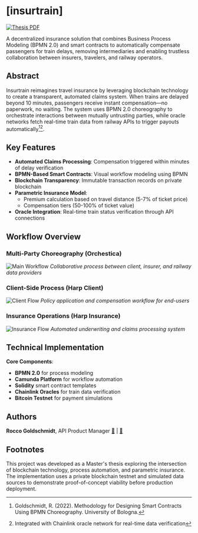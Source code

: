 # [insurtrain]

[![Thesis PDF](https://img.shields.io/badge/Thesis-PDF-blue)](https://github.com/roccogold/insurtrain_thesis/blob/main/master_thesis_project.pdf)

A decentralized insurance solution that combines Business Process Modeling (BPMN 2.0) and smart contracts to automatically compensate passengers for train delays, removing intermediaries and enabling trustless collaboration between insurers, travelers, and railway operators.

## Abstract
Insurtrain reimagines travel insurance by leveraging blockchain technology to create a transparent, automated claims system. When trains are delayed beyond 10 minutes, passengers receive instant compensation—no paperwork, no waiting. The system uses BPMN 2.0 choreography to orchestrate interactions between mutually untrusting parties, while oracle networks fetch real-time train data from railway APIs to trigger payouts automatically[^1][^2].

[^1]: Goldschmidt, R. (2022). Methodology for Designing Smart Contracts Using BPMN Choreography. University of Bologna.
[^2]: Integrated with Chainlink oracle network for real-time data verification

## Key Features
- **Automated Claims Processing**: Compensation triggered within minutes of delay verification
- **BPMN-Based Smart Contracts**: Visual workflow modeling using BPMN
- **Blockchain Transparency**: Immutable transaction records on private blockchain
- **Parametric Insurance Model**: 
  - Premium calculation based on travel distance (5-7% of ticket price)
  - Compensation tiers (50-100% of ticket value)
- **Oracle Integration**: Real-time train status verification through API connections

## Workflow Overview
### Multi-Party Choreography (Orchestica)
![Main Workflow](https://user-images.githubusercontent.com/95515159/182446946-98669048-1d7f-42f3-a438-6a600cc3c2cf.png)
*Collaborative process between client, insurer, and railway data providers*

### Client-Side Process (Harp Client)
![Client Flow](https://user-images.githubusercontent.com/95515159/182563344-d1284e73-4539-48d9-9071-a1c374bc824d.png)
*Policy application and compensation workflow for end-users*

### Insurance Operations (Harp Insurance)
![Insurance Flow](https://user-images.githubusercontent.com/95515159/182563363-713fd565-b682-4d5f-b70a-bb372e20573c.png)
*Automated underwriting and claims processing system*

## Technical Implementation
**Core Components**:
- **BPMN 2.0** for process modeling
- **Camunda Platform** for workflow automation
- **Solidity** smart contract templates
- **Chainlink Oracles** for train data verification
- **Bitcoin Testnet** for payment simulations


## Authors
**Rocco Goldschmidt**, API Product Manager
[📧](mailto:roccogold23@gmail.com) | [💼](https://www.linkedin.com/in/roccogoldschmidt/) 

## Footnotes
This project was developed as a Master's thesis exploring the intersection of blockchain technology, process automation, and parametric insurance. The implementation uses a private blockchain testnet and simulated data sources to demonstrate proof-of-concept viability before production deployment.
